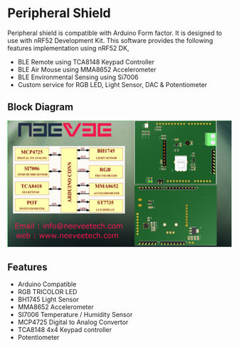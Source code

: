 Peripheral Shield
=================
Peripheral shield is compatible with Arduino Form factor. It is designed to use with nRF52 Development Kit.
This software provides the following features implementation using nRF52 DK,
 - BLE Remote using TCA8148 Keypad Controller
 - BLE Air Mouse using MMA8652 Accelerometer
 - BLE Environmental Sensing using Si7006
 - Custom service for RGB LED, Light Sensor, DAC & Potentiometer


Block Diagram
-------------
![image info](./images/shield.jpg)

Features
--------
 - Arduino Compatible
 - RGB TRICOLOR LED
 - BH1745 Light Sensor
 - MMA8652 Accelerometer
 - SI7006 Temperature / Humidity Sensor
 - MCP4725 Digital to Analog Convertor
 - TCA8148 4x4 Keypad controller
 - Potentiometer
 